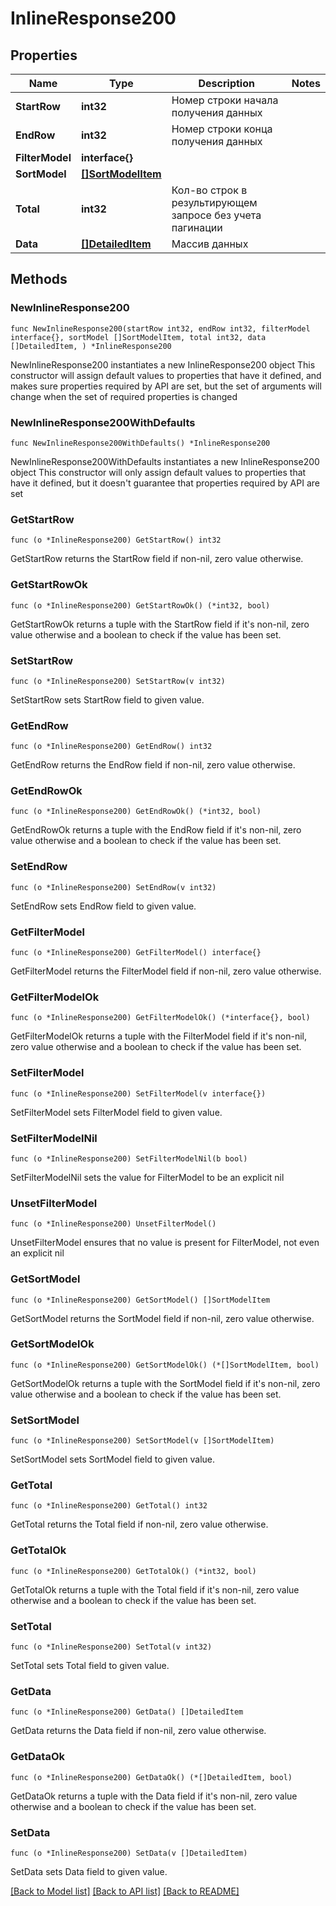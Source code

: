 # InlineResponse200

## Properties

Name | Type | Description | Notes
------------ | ------------- | ------------- | -------------
**StartRow** | **int32** | Номер строки начала получения данных | 
**EndRow** | **int32** | Номер строки конца получения данных | 
**FilterModel** | **interface{}** |  | 
**SortModel** | [**[]SortModelItem**](SortModelItem.md) |  | 
**Total** | **int32** | Кол-во строк в результирующем запросе без учета пагинации | 
**Data** | [**[]DetailedItem**](DetailedItem.md) | Массив данных | 

## Methods

### NewInlineResponse200

`func NewInlineResponse200(startRow int32, endRow int32, filterModel interface{}, sortModel []SortModelItem, total int32, data []DetailedItem, ) *InlineResponse200`

NewInlineResponse200 instantiates a new InlineResponse200 object
This constructor will assign default values to properties that have it defined,
and makes sure properties required by API are set, but the set of arguments
will change when the set of required properties is changed

### NewInlineResponse200WithDefaults

`func NewInlineResponse200WithDefaults() *InlineResponse200`

NewInlineResponse200WithDefaults instantiates a new InlineResponse200 object
This constructor will only assign default values to properties that have it defined,
but it doesn't guarantee that properties required by API are set

### GetStartRow

`func (o *InlineResponse200) GetStartRow() int32`

GetStartRow returns the StartRow field if non-nil, zero value otherwise.

### GetStartRowOk

`func (o *InlineResponse200) GetStartRowOk() (*int32, bool)`

GetStartRowOk returns a tuple with the StartRow field if it's non-nil, zero value otherwise
and a boolean to check if the value has been set.

### SetStartRow

`func (o *InlineResponse200) SetStartRow(v int32)`

SetStartRow sets StartRow field to given value.


### GetEndRow

`func (o *InlineResponse200) GetEndRow() int32`

GetEndRow returns the EndRow field if non-nil, zero value otherwise.

### GetEndRowOk

`func (o *InlineResponse200) GetEndRowOk() (*int32, bool)`

GetEndRowOk returns a tuple with the EndRow field if it's non-nil, zero value otherwise
and a boolean to check if the value has been set.

### SetEndRow

`func (o *InlineResponse200) SetEndRow(v int32)`

SetEndRow sets EndRow field to given value.


### GetFilterModel

`func (o *InlineResponse200) GetFilterModel() interface{}`

GetFilterModel returns the FilterModel field if non-nil, zero value otherwise.

### GetFilterModelOk

`func (o *InlineResponse200) GetFilterModelOk() (*interface{}, bool)`

GetFilterModelOk returns a tuple with the FilterModel field if it's non-nil, zero value otherwise
and a boolean to check if the value has been set.

### SetFilterModel

`func (o *InlineResponse200) SetFilterModel(v interface{})`

SetFilterModel sets FilterModel field to given value.


### SetFilterModelNil

`func (o *InlineResponse200) SetFilterModelNil(b bool)`

 SetFilterModelNil sets the value for FilterModel to be an explicit nil

### UnsetFilterModel
`func (o *InlineResponse200) UnsetFilterModel()`

UnsetFilterModel ensures that no value is present for FilterModel, not even an explicit nil
### GetSortModel

`func (o *InlineResponse200) GetSortModel() []SortModelItem`

GetSortModel returns the SortModel field if non-nil, zero value otherwise.

### GetSortModelOk

`func (o *InlineResponse200) GetSortModelOk() (*[]SortModelItem, bool)`

GetSortModelOk returns a tuple with the SortModel field if it's non-nil, zero value otherwise
and a boolean to check if the value has been set.

### SetSortModel

`func (o *InlineResponse200) SetSortModel(v []SortModelItem)`

SetSortModel sets SortModel field to given value.


### GetTotal

`func (o *InlineResponse200) GetTotal() int32`

GetTotal returns the Total field if non-nil, zero value otherwise.

### GetTotalOk

`func (o *InlineResponse200) GetTotalOk() (*int32, bool)`

GetTotalOk returns a tuple with the Total field if it's non-nil, zero value otherwise
and a boolean to check if the value has been set.

### SetTotal

`func (o *InlineResponse200) SetTotal(v int32)`

SetTotal sets Total field to given value.


### GetData

`func (o *InlineResponse200) GetData() []DetailedItem`

GetData returns the Data field if non-nil, zero value otherwise.

### GetDataOk

`func (o *InlineResponse200) GetDataOk() (*[]DetailedItem, bool)`

GetDataOk returns a tuple with the Data field if it's non-nil, zero value otherwise
and a boolean to check if the value has been set.

### SetData

`func (o *InlineResponse200) SetData(v []DetailedItem)`

SetData sets Data field to given value.



[[Back to Model list]](../README.md#documentation-for-models) [[Back to API list]](../README.md#documentation-for-api-endpoints) [[Back to README]](../README.md)


